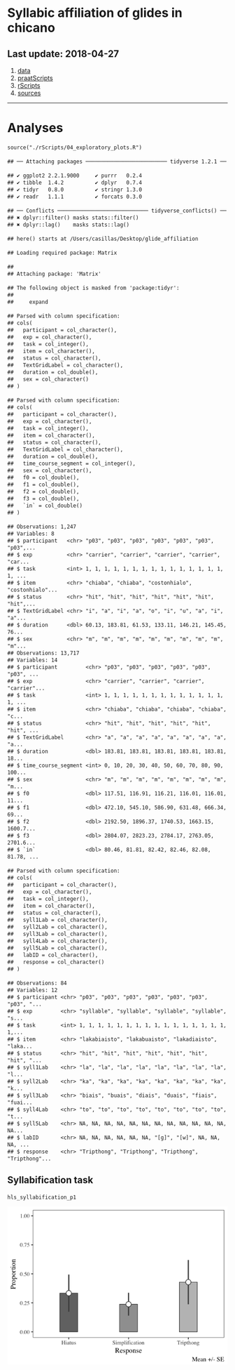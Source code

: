 Syllabic affiliation of glides in chicano
=========================================

Last update: 2018-04-27
-----------------------

1.  [data](./data/)
2.  [praatScripts](./praatScripts/)
3.  [rScripts](./rScripts/)
4.  [sources](./sources/)

------------------------------------------------------------------------

Analyses
========

    source("./rScripts/04_exploratory_plots.R")

    ## ── Attaching packages ────────────────────────── tidyverse 1.2.1 ──

    ## ✔ ggplot2 2.2.1.9000     ✔ purrr   0.2.4     
    ## ✔ tibble  1.4.2          ✔ dplyr   0.7.4     
    ## ✔ tidyr   0.8.0          ✔ stringr 1.3.0     
    ## ✔ readr   1.1.1          ✔ forcats 0.3.0

    ## ── Conflicts ───────────────────────────── tidyverse_conflicts() ──
    ## ✖ dplyr::filter() masks stats::filter()
    ## ✖ dplyr::lag()    masks stats::lag()

    ## here() starts at /Users/casillas/Desktop/glide_affiliation

    ## Loading required package: Matrix

    ## 
    ## Attaching package: 'Matrix'

    ## The following object is masked from 'package:tidyr':
    ## 
    ##     expand

    ## Parsed with column specification:
    ## cols(
    ##   participant = col_character(),
    ##   exp = col_character(),
    ##   task = col_integer(),
    ##   item = col_character(),
    ##   status = col_character(),
    ##   TextGridLabel = col_character(),
    ##   duration = col_double(),
    ##   sex = col_character()
    ## )

    ## Parsed with column specification:
    ## cols(
    ##   participant = col_character(),
    ##   exp = col_character(),
    ##   task = col_integer(),
    ##   item = col_character(),
    ##   status = col_character(),
    ##   TextGridLabel = col_character(),
    ##   duration = col_double(),
    ##   time_course_segment = col_integer(),
    ##   sex = col_character(),
    ##   f0 = col_double(),
    ##   f1 = col_double(),
    ##   f2 = col_double(),
    ##   f3 = col_double(),
    ##   `in` = col_double()
    ## )

    ## Observations: 1,247
    ## Variables: 8
    ## $ participant   <chr> "p03", "p03", "p03", "p03", "p03", "p03", "p03",...
    ## $ exp           <chr> "carrier", "carrier", "carrier", "carrier", "car...
    ## $ task          <int> 1, 1, 1, 1, 1, 1, 1, 1, 1, 1, 1, 1, 1, 1, 1, 1, ...
    ## $ item          <chr> "chiaba", "chiaba", "costonhialo", "costonhialo"...
    ## $ status        <chr> "hit", "hit", "hit", "hit", "hit", "hit", "hit",...
    ## $ TextGridLabel <chr> "i", "a", "i", "a", "o", "i", "u", "a", "i", "a"...
    ## $ duration      <dbl> 60.13, 183.81, 61.53, 133.11, 146.21, 145.45, 76...
    ## $ sex           <chr> "m", "m", "m", "m", "m", "m", "m", "m", "m", "m"...
    ## Observations: 13,717
    ## Variables: 14
    ## $ participant         <chr> "p03", "p03", "p03", "p03", "p03", "p03", ...
    ## $ exp                 <chr> "carrier", "carrier", "carrier", "carrier"...
    ## $ task                <int> 1, 1, 1, 1, 1, 1, 1, 1, 1, 1, 1, 1, 1, 1, ...
    ## $ item                <chr> "chiaba", "chiaba", "chiaba", "chiaba", "c...
    ## $ status              <chr> "hit", "hit", "hit", "hit", "hit", "hit", ...
    ## $ TextGridLabel       <chr> "a", "a", "a", "a", "a", "a", "a", "a", "a...
    ## $ duration            <dbl> 183.81, 183.81, 183.81, 183.81, 183.81, 18...
    ## $ time_course_segment <int> 0, 10, 20, 30, 40, 50, 60, 70, 80, 90, 100...
    ## $ sex                 <chr> "m", "m", "m", "m", "m", "m", "m", "m", "m...
    ## $ f0                  <dbl> 117.51, 116.91, 116.21, 116.01, 116.01, 11...
    ## $ f1                  <dbl> 472.10, 545.10, 586.90, 631.48, 666.34, 69...
    ## $ f2                  <dbl> 2192.50, 1896.37, 1740.53, 1663.15, 1600.7...
    ## $ f3                  <dbl> 2804.07, 2823.23, 2784.17, 2763.05, 2701.6...
    ## $ `in`                <dbl> 80.46, 81.81, 82.42, 82.46, 82.08, 81.78, ...

    ## Parsed with column specification:
    ## cols(
    ##   participant = col_character(),
    ##   exp = col_character(),
    ##   task = col_integer(),
    ##   item = col_character(),
    ##   status = col_character(),
    ##   syll1Lab = col_character(),
    ##   syll2Lab = col_character(),
    ##   syll3Lab = col_character(),
    ##   syll4Lab = col_character(),
    ##   syll5Lab = col_character(),
    ##   labID = col_character(),
    ##   response = col_character()
    ## )

    ## Observations: 84
    ## Variables: 12
    ## $ participant <chr> "p03", "p03", "p03", "p03", "p03", "p03", "p03", "...
    ## $ exp         <chr> "syllable", "syllable", "syllable", "syllable", "s...
    ## $ task        <int> 1, 1, 1, 1, 1, 1, 1, 1, 1, 1, 1, 1, 1, 1, 1, 1, 1,...
    ## $ item        <chr> "lakabiaisto", "lakabuaisto", "lakadiaisto", "laka...
    ## $ status      <chr> "hit", "hit", "hit", "hit", "hit", "hit", "hit", "...
    ## $ syll1Lab    <chr> "la", "la", "la", "la", "la", "la", "la", "la", "l...
    ## $ syll2Lab    <chr> "ka", "ka", "ka", "ka", "ka", "ka", "ka", "ka", "k...
    ## $ syll3Lab    <chr> "biais", "buais", "diais", "duais", "fiais", "fuai...
    ## $ syll4Lab    <chr> "to", "to", "to", "to", "to", "to", "to", "to", "t...
    ## $ syll5Lab    <chr> NA, NA, NA, NA, NA, NA, NA, NA, NA, NA, NA, NA, NA...
    ## $ labID       <chr> NA, NA, NA, NA, NA, NA, "[g]", "[w]", NA, NA, NA, ...
    ## $ response    <chr> "Tripthong", "Tripthong", "Tripthong", "Tripthong"...

Syllabification task
--------------------

    hls_syllabification_p1

![](README_files/figure-markdown_strict/unnamed-chunk-1-1.png)
